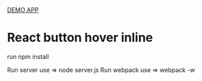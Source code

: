 <a href="http://damp-dawn-51933.herokuapp.com/">DEMO APP </a>

<h1>React button hover inline </h1>



run npm install

Run server use => node server.js
Run webpack use => webpack -w
